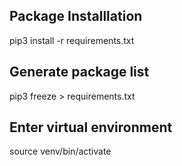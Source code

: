 ## Package Installlation

pip3 install -r requirements.txt

## Generate package list

pip3 freeze > requirements.txt

## Enter virtual environment

source venv/bin/activate

